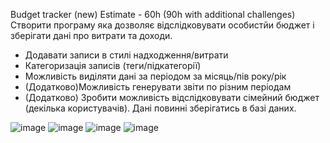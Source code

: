 Budget tracker (new)
Estimate - 60h (90h with additional challenges)
Створити програму яка дозволяє відслідковувати особистйи бюджет і зберігати дані про витрати та 
доходи. 
- Додавати записи в стилі надходження/витрати
- Категоризація записів (теги/підкатегорії)
- Можливість виділяти дані за періодом за місяць/пів року/рік
- (Додатково)Можливість генерувати звіти по різним періодам
- (Додатково) Зробити можливість відслідковувати сімейний бюджет (декілька користувачів).
Дані повинні зберігатись в базі даних.

![image](https://user-images.githubusercontent.com/56317020/233191072-0aa64bd7-bd70-47a6-9111-9da8682821e0.png)
![image](https://user-images.githubusercontent.com/56317020/233191390-56f89e5b-9d67-424b-9af2-469b5282bcf6.png)
![image](https://user-images.githubusercontent.com/56317020/233191503-1ab0d95e-08dd-422b-9886-4e8a251588f6.png)
![image](https://user-images.githubusercontent.com/56317020/233191672-88038ffd-fbcb-4f5e-855e-040663ac5f74.png)
